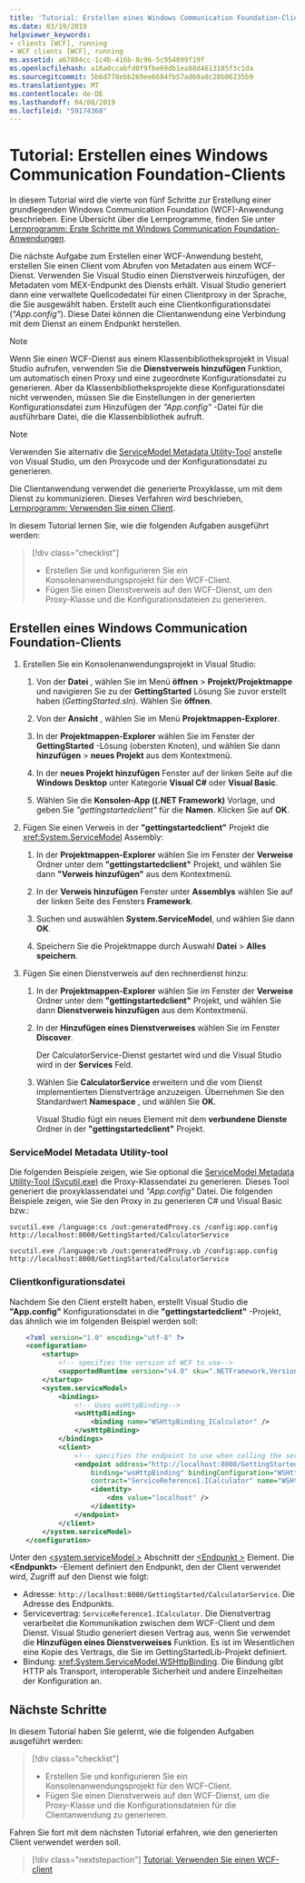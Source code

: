 ```yaml
---
title: 'Tutorial: Erstellen eines Windows Communication Foundation-Clients'
ms.date: 03/19/2019
helpviewer_keywords:
- clients [WCF], running
- WCF clients [WCF], running
ms.assetid: a67884cc-1c4b-416b-8c96-5c954099f19f
ms.openlocfilehash: a16a0ccabfd0f9fbe69db1ea88d4613185f3c1da
ms.sourcegitcommit: 5b6d778ebb269ee6684fb57ad69a8c28b06235b9
ms.translationtype: MT
ms.contentlocale: de-DE
ms.lasthandoff: 04/08/2019
ms.locfileid: "59174368"
---
```

# <a name="tutorial-create-a-windows-communication-foundation-client"></a>Tutorial: Erstellen eines Windows Communication Foundation-Clients

In diesem Tutorial wird die vierte von fünf Schritte zur Erstellung einer grundlegenden Windows Communication Foundation (WCF)-Anwendung beschrieben. Eine Übersicht über die Lernprogramme, finden Sie unter [Lernprogramm: Erste Schritte mit Windows Communication Foundation-Anwendungen](getting-started-tutorial.md).

Die nächste Aufgabe zum Erstellen einer WCF-Anwendung besteht, erstellen Sie einen Client vom Abrufen von Metadaten aus einem WCF-Dienst. Verwenden Sie Visual Studio einen Dienstverweis hinzufügen, der Metadaten vom MEX-Endpunkt des Diensts erhält. Visual Studio generiert dann eine verwaltete Quellcodedatei für einen Clientproxy in der Sprache, die Sie ausgewählt haben. Erstellt auch eine Clientkonfigurationsdatei (*"App.config"*). Diese Datei können die Clientanwendung eine Verbindung mit dem Dienst an einem Endpunkt herstellen. 

> [!NOTE]
> Wenn Sie einen WCF-Dienst aus einem Klassenbibliotheksprojekt in Visual Studio aufrufen, verwenden Sie die **Dienstverweis hinzufügen** Funktion, um automatisch einen Proxy und eine zugeordnete Konfigurationsdatei zu generieren. Aber da Klassenbibliotheksprojekte diese Konfigurationsdatei nicht verwenden, müssen Sie die Einstellungen in der generierten Konfigurationsdatei zum Hinzufügen der *"App.config"* -Datei für die ausführbare Datei, die die Klassenbibliothek aufruft.

> [!NOTE]
> Verwenden Sie alternativ die [ServiceModel Metadata Utility-Tool](#servicemodel-metadata-utility-tool) anstelle von Visual Studio, um den Proxycode und der Konfigurationsdatei zu generieren.

Die Clientanwendung verwendet die generierte Proxyklasse, um mit dem Dienst zu kommunizieren. Dieses Verfahren wird beschrieben, [Lernprogramm: Verwenden Sie einen Client](how-to-use-a-wcf-client.md).

In diesem Tutorial lernen Sie, wie die folgenden Aufgaben ausgeführt werden:
> [!div class="checklist"]
> - Erstellen Sie und konfigurieren Sie ein Konsolenanwendungsprojekt für den WCF-Client.
> - Fügen Sie einen Dienstverweis auf den WCF-Dienst, um den Proxy-Klasse und die Konfigurationsdateien zu generieren.

## <a name="create-a-windows-communication-foundation-client"></a>Erstellen eines Windows Communication Foundation-Clients

1. Erstellen Sie ein Konsolenanwendungsprojekt in Visual Studio: 

    1. Von der **Datei** , wählen Sie im Menü **öffnen** > **Projekt/Projektmappe** und navigieren Sie zu der **GettingStarted** Lösung Sie zuvor erstellt haben (*GettingStarted.sln*). Wählen Sie **öffnen**.

    2. Von der **Ansicht** , wählen Sie im Menü **Projektmappen-Explorer**.

    3. In der **Projektmappen-Explorer** wählen Sie im Fenster der **GettingStarted** -Lösung (obersten Knoten), und wählen Sie dann **hinzufügen** > **neues Projekt** aus dem Kontextmenü. 
    
    4. In der **neues Projekt hinzufügen** Fenster auf der linken Seite auf die **Windows Desktop** unter Kategorie **Visual C#**  oder **Visual Basic**. 

    5. Wählen Sie die **Konsolen-App ((.NET Framework)** Vorlage, und geben Sie *"gettingstartedclient"* für die **Namen**. Klicken Sie auf **OK**.

2. Fügen Sie einen Verweis in der **"gettingstartedclient"** Projekt die <xref:System.ServiceModel> Assembly: 

    1.  In der **Projektmappen-Explorer** wählen Sie im Fenster der **Verweise** Ordner unter dem **"gettingstartedclient"** Projekt, und wählen Sie dann **"Verweis hinzufügen"** aus dem Kontextmenü. 

    2. In der **Verweis hinzufügen** Fenster unter **Assemblys** wählen Sie auf der linken Seite des Fensters **Framework**.
    
    3. Suchen und auswählen **System.ServiceModel**, und wählen Sie dann **OK**. 

    4. Speichern Sie die Projektmappe durch Auswahl **Datei** > **Alles speichern**.

3. Fügen Sie einen Dienstverweis auf den rechnerdienst hinzu:

   1. In der **Projektmappen-Explorer** wählen Sie im Fenster der **Verweise** Ordner unter dem **"gettingstartedclient"** Projekt, und wählen Sie dann **Dienstverweis hinzufügen**  aus dem Kontextmenü.

   2. In der **Hinzufügen eines Dienstverweises** wählen Sie im Fenster **Discover**.

      Der CalculatorService-Dienst gestartet wird und die Visual Studio wird in der **Services** Feld.

   3. Wählen Sie **CalculatorService** erweitern und die vom Dienst implementierten Dienstverträge anzuzeigen. Übernehmen Sie den Standardwert **Namespace** , und wählen Sie **OK**.

      Visual Studio fügt ein neues Element mit dem **verbundene Dienste** Ordner in der **"gettingstartedclient"** Projekt. 

### <a name="servicemodel-metadata-utility-tool"></a>ServiceModel Metadata Utility-tool

Die folgenden Beispiele zeigen, wie Sie optional die [ServiceModel Metadata Utility-Tool (Svcutil.exe)](servicemodel-metadata-utility-tool-svcutil-exe.md) die Proxy-Klassendatei zu generieren. Dieses Tool generiert die proxyklassendatei und *"App.config"* Datei. Die folgenden Beispiele zeigen, wie Sie den Proxy in zu generieren C# und Visual Basic bzw.:

```shell
svcutil.exe /language:cs /out:generatedProxy.cs /config:app.config http://localhost:8000/GettingStarted/CalculatorService
```

```shell
svcutil.exe /language:vb /out:generatedProxy.vb /config:app.config http://localhost:8000/GettingStarted/CalculatorService
```

### <a name="client-configuration-file"></a>Clientkonfigurationsdatei

Nachdem Sie den Client erstellt haben, erstellt Visual Studio die **"App.config"** Konfigurationsdatei in die **"gettingstartedclient"** -Projekt, das ähnlich wie im folgenden Beispiel werden soll:

```xml
    <?xml version="1.0" encoding="utf-8" ?>
    <configuration>
        <startup>
            <!-- specifies the version of WCF to use-->
            <supportedRuntime version="v4.0" sku=".NETFramework,Version=v4.6.1" />
        </startup>
        <system.serviceModel>
            <bindings>
                <!-- Uses wsHttpBinding-->
                <wsHttpBinding>
                    <binding name="WSHttpBinding_ICalculator" />
                </wsHttpBinding>
            </bindings>
            <client>
                <!-- specifies the endpoint to use when calling the service -->
                <endpoint address="http://localhost:8000/GettingStarted/CalculatorService"
                    binding="wsHttpBinding" bindingConfiguration="WSHttpBinding_ICalculator"
                    contract="ServiceReference1.ICalculator" name="WSHttpBinding_ICalculator">
                    <identity>
                        <dns value="localhost" />
                    </identity>
                </endpoint>
            </client>
        </system.serviceModel>
    </configuration>
```

Unter den [ \<system.serviceModel >](../configure-apps/file-schema/wcf/system-servicemodel.md) Abschnitt der [ \<Endpunkt >](../configure-apps/file-schema/wcf/endpoint-element.md) Element. Die **&lt;Endpunkt&gt;** -Element definiert den Endpunkt, den der Client verwendet wird, Zugriff auf den Dienst wie folgt:
- Adresse: `http://localhost:8000/GettingStarted/CalculatorService`. Die Adresse des Endpunkts.
- Servicevertrag: `ServiceReference1.ICalculator`. Die Dienstvertrag verarbeitet die Kommunikation zwischen dem WCF-Client und dem Dienst. Visual Studio generiert diesen Vertrag aus, wenn Sie verwendet die **Hinzufügen eines Dienstverweises** Funktion. Es ist im Wesentlichen eine Kopie des Vertrags, die Sie im GettingStartedLib-Projekt definiert. 
- Bindung: <xref:System.ServiceModel.WSHttpBinding>. Die Bindung gibt HTTP als Transport, interoperable Sicherheit und andere Einzelheiten der Konfiguration an.

## <a name="next-steps"></a>Nächste Schritte

In diesem Tutorial haben Sie gelernt, wie die folgenden Aufgaben ausgeführt werden:
> [!div class="checklist"]
> - Erstellen Sie und konfigurieren Sie ein Konsolenanwendungsprojekt für den WCF-Client.
> - Fügen Sie einen Dienstverweis auf den WCF-Dienst, um die Proxy-Klasse und die Konfigurationsdateien für die Clientanwendung zu generieren.

Fahren Sie fort mit dem nächsten Tutorial erfahren, wie den generierten Client verwendet werden soll.

> [!div class="nextstepaction"]
> [Tutorial: Verwenden Sie einen WCF-client](how-to-use-a-wcf-client.md)
